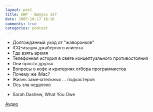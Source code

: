 ```yaml
---
layout: post
title: UWP - Выпуск 147
date: 2007-10-17 16:16
comments: true
categories: podcast
---
```


- Долгожданный уход от "жаворонков"
- ICQ-изация джаберного клиента
- Где взять время
- Телефонная история в свете концептуального противостояния
- Они просто друзья
- Вопросы о кофе и критериях отбора программистов
- Почему же iMac?
- Жизнь замечательных ... подкастеров
- Ось зла недалеко


* Sarah Dashew, What You Owe


[Аудио](https://podcast.umputun.com/media/ump_podcast147.mp3)
<audio src="https://podcast.umputun.com/media/ump_podcast147.mp3" preload="none">